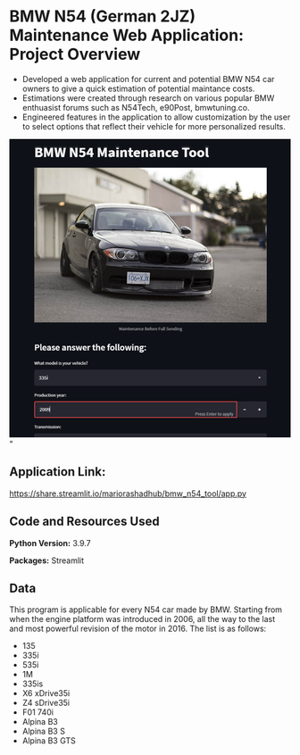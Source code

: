 # BMW N54 (German 2JZ) Maintenance Web Application: Project Overview
* Developed a web application for current and potential BMW N54 car owners to give a quick estimation of potential maintance costs.
* Estimations were created through research on various popular BMW enthuasist forums such as N54Tech, e90Post, bmwtuning.co.
* Engineered features in the application to allow customization by the user to select options that reflect their vehicle for more personalized results.

![alt text](https://github.com/MarioRashadHUB/BMW_N54_Tool/blob/master/images/n54_bmw_updated.png)"

## Application Link:
https://share.streamlit.io/mariorashadhub/bmw_n54_tool/app.py

## Code and Resources Used 
**Python Version:** 3.9.7

**Packages:** Streamlit

## Data

This program is applicable for every N54 car made by BMW. Starting from when the engine platform was introduced in 2006, all the way to the last and most powerful revision of the motor in 2016. The list is as follows:

*	135
*	335i
*	535i
*	1M
*	335is 
*	X6 xDrive35i
*	Z4 sDrive35i
*	F01 740i
*	Alpina B3
*	Alpina B3 S
*	Alpina B3 GTS
